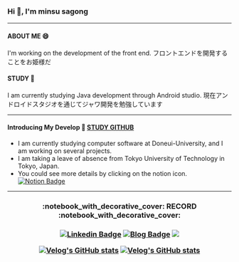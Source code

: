 ### Hi 👋, I'm minsu sagong
--- 
#### ABOUT ME 😄
I'm working on the development of the front end.
フロントエンドを開発することをお姫様だ


#### STUDY 👯
I am currently studying Java development through Android studio. 
現在アンドロイドスタジオを通じてジャワ開発を勉強しています


---
#### Introducing My Develop 🌙  [STUDY GITHUB](https://github.com/liveintottenham/rosbook.git)
- I am currently studying computer software at Doneui-University, and I am working on several projects.
- I am taking a leave of absence from Tokyo University of Technology in Tokyo, Japan.
- You could see more details by clicking on the notion icon.
[![Notion Badge](https://img.shields.io/badge/-Notion-ffd700?logo=notion&logoColor=white&link=https://www.notion.so/Dongduk-AI-Leraning-Crew-e0525781c75345bf944c01119270a9e6)](https://blog.naver.com/min__forty)
---
<h3 align="center">:notebook_with_decorative_cover: RECORD :notebook_with_decorative_cover:</h3>

<h3 align="center">
  
  [![Linkedin Badge](https://img.shields.io/badge/-LinkedIn-blue?style=flat-square&logo=Linkedin&logoColor=white&link=https://www.linkedin.com/in/cho-eunjung-16882a129/)](https://www.linkedin.com/in/cho-eunjung-16882a129/)
[![Blog Badge](https://img.shields.io/badge/-Blog-62e33e?logo=naver&logoColor=white&link=https://blog.naver.com/aza425)](https://blog.naver.com/aza425)
 <a href="https://blog.naver.com/min__forty5"><img src="https://img.shields.io/badge/Tech%20Blog-11B48A?style=flat-square&logo=Vimeo&logoColor=white&link=https://velog.io/@aza425"/>
   </br>

<div align="center" style="text-align:center">
  
  [![Velog's GitHub stats](https://velog-readme-stats.vercel.app/api?name=aza425&tag=객체지향프로그래밍)](https://velog.io/@aza425)  [![Velog's GitHub stats](https://velog-readme-stats.vercel.app/api?name=aza425)](https://velog.io/@aza425)
  
</div>
